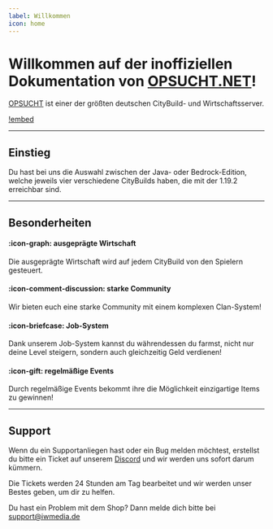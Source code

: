 ```yaml
---
label: Willkommen
icon: home
---
```

# Willkommen auf der inoffiziellen Dokumentation von [OPSUCHT.NET](https://opsucht.net/)!

[OPSUCHT](https://opsucht.net/) ist einer der größten deutschen CityBuild- und Wirtschaftsserver. 

[!embed](https://www.youtube.com/embed/h-tlt6z7Tjc)

---

## Einstieg

Du hast bei uns die Auswahl zwischen der Java- oder Bedrock-Edition, welche jeweils vier verschiedene CityBuilds haben, die mit der 1.19.2 erreichbar sind.

---

## Besonderheiten

#### :icon-graph: ausgeprägte Wirtschaft

Die ausgeprägte Wirtschaft wird auf jedem CityBuild von den Spielern gesteuert.

#### :icon-comment-discussion: starke Community

Wir bieten euch eine starke Community mit einem komplexen Clan-System!

#### :icon-briefcase: Job-System

Dank unserem Job-System kannst du währendessen du farmst, nicht nur deine Level steigern, sondern auch gleichzeitig Geld verdienen!

#### :icon-gift: regelmäßige Events

Durch regelmäßige Events bekommt ihre die Möglichkeit einzigartige Items zu gewinnen!

---

## Support

Wenn du ein Supportanliegen hast oder ein Bug melden möchtest, erstellst du bitte ein Ticket auf unserem [Discord](https://discord.gg/opsucht/) und wir werden uns sofort darum kümmern.

Die Tickets werden 24 Stunden am Tag bearbeitet und wir werden unser Bestes geben, um dir zu helfen.

Du hast ein Problem mit dem Shop? Dann melde dich bitte bei support@iwmedia.de
